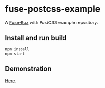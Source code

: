 # fuse-postcss-example
A [Fuse-Box](http://fuse-box.org/#fusebox) with PostCSS example repository.

## Install and run build

```sh
npm install
npm start
```

## Demonstration
[Here](https://quramy.github.io/fuse-postcss-example).
